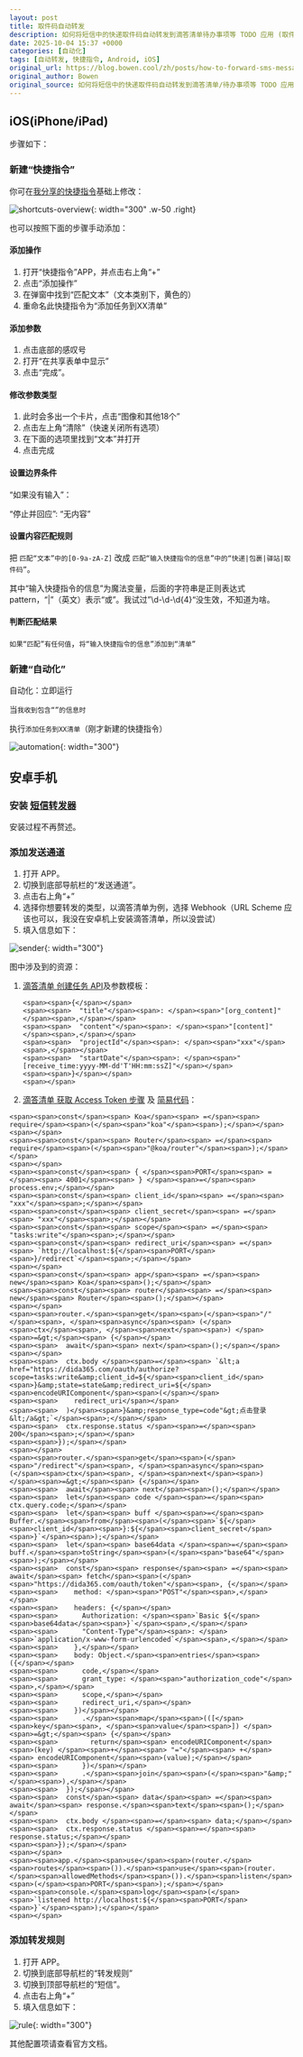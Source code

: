 ```yaml
---
layout: post
title: 取件码自动转发
description: 如何将短信中的快递取件码自动转发到滴答清单待办事项等 TODO 应用 (取件提醒)
date: 2025-10-04 15:37 +0000
categories: [自动化]
tags: [自动转发, 快捷指令, Android, iOS]
original_url: https://blog.bowen.cool/zh/posts/how-to-forward-sms-messages-to-your-todo-list
original_author: Bowen
original_source: 如何将短信中的快递取件码自动转发到滴答清单/待办事项等 TODO 应用（取件提醒）
---
```


## iOS(iPhone/iPad)

步骤如下：

### 新建“快捷指令”

你可在[我分享的快捷指令](https://www.icloud.com/shortcuts/bfadc821175a4a93b3b9dddd836ea30b)基础上修改：

![shortcuts-overview](./shortcut.jpg){: width="300" .w-50 .right}

也可以按照下面的步骤手动添加：

#### 添加操作

1.  打开“快捷指令”APP，并点击右上角“+”
2.  点击“添加操作”
3.  在弹窗中找到“匹配文本”（文本类别下，黄色的）
4.  重命名此快捷指令为“添加任务到XX清单”

#### 添加参数

1.  点击底部的感叹号
2.  打开“在共享表单中显示”
3.  点击“完成”。

#### 修改参数类型

1.  此时会多出一个卡片，点击“图像和其他18个”
2.  点击左上角“清除”（快速关闭所有选项）
3.  在下面的选项里找到“文本”并打开
4.  点击完成

#### 设置边界条件

“如果没有输入”：

“停止并回应”: “无内容”

#### 设置内容匹配规则

把 `匹配“文本”中的[0-9a-zA-Z]` 改成 `匹配“输入快捷指令的信息”中的“快递|包裹|驿站|取件码”`。

其中“输入快捷指令的信息”为魔法变量，后面的字符串是正则表达式 pattern，“|”（英文）表示“或”。我试过”\\d-\\d-\\d{4}“没生效，不知道为啥。

#### 判断匹配结果

`如果“匹配”有任何值`，`将“输入快捷指令的信息”添加到“清单”`

### 新建“自动化”

自动化：立即运行

当`我收到包含“”的信息时`

执行`添加任务到XX清单`（刚才新建的快捷指令）

![automation](./automation.jpg){: width="300"}

## 安卓手机

### 安装 [短信转发器](https://github.com/pppscn/SmsForwarder)

安装过程不再赘述。

### 添加发送通道

1.  打开 APP。
2.  切换到底部导航栏的“发送通道”。
3.  点击右上角“+”
4.  选择你想要转发的类型，以滴答清单为例，选择 Webhook（URL Scheme 应该也可以，我没在安卓机上安装滴答清单，所以没尝试）
5.  填入信息如下：

![sender](./sender.jpg){: width="300"}

图中涉及到的资源：

1.  [滴答清单 创建任务 API](https://developer.dida365.com/api#/openapi?id=create-task)及参数模板：
    
    ```
    <span><span>{</span></span>
    <span><span>  "title"</span><span>: </span><span>"[org_content]"</span><span>,</span></span>
    <span><span>  "content"</span><span>: </span><span>"[content]"</span><span>,</span></span>
    <span><span>  "projectId"</span><span>: </span><span>"xxx"</span><span>,</span></span>
    <span><span>  "startDate"</span><span>: </span><span>"[receive_time:yyyy-MM-dd'T'HH:mm:ssZ]"</span></span>
    <span><span>}</span></span>
    <span></span>
    ```
    
2.  [滴答清单 获取 Access Token 步骤](https://developer.dida365.com/api#/openapi?id=get-access-token) 及 [简易代码](https://gist.github.com/bowencool/7da8630dafe9d07e7e004def2dcb851b)：

```
<span><span>const</span><span> Koa</span><span> =</span><span> require</span><span>(</span><span>"koa"</span><span>);</span></span>
<span></span>
<span><span>const</span><span> Router</span><span> =</span><span> require</span><span>(</span><span>"@koa/router"</span><span>);</span></span>
<span></span>
<span><span>const</span><span> { </span><span>PORT</span><span> =</span><span> 4001</span><span> } </span><span>=</span><span> process.env;</span></span>
<span><span>const</span><span> client_id</span><span> =</span><span> "xxx"</span><span>;</span></span>
<span><span>const</span><span> client_secret</span><span> =</span><span> "xxx"</span><span>;</span></span>
<span><span>const</span><span> scope</span><span> =</span><span> "tasks:write"</span><span>;</span></span>
<span><span>const</span><span> redirect_uri</span><span> =</span><span> `http://localhost:${</span><span>PORT</span><span>}/redirect`</span><span>;</span></span>
<span></span>
<span><span>const</span><span> app</span><span> =</span><span> new</span><span> Koa</span><span>();</span></span>
<span><span>const</span><span> router</span><span> =</span><span> new</span><span> Router</span><span>();</span></span>
<span></span>
<span><span>router.</span><span>get</span><span>(</span><span>"/"</span><span>, </span><span>async</span><span> (</span><span>ctx</span><span>, </span><span>next</span><span>) </span><span>=&gt;</span><span> {</span></span>
<span><span>  await</span><span> next</span><span>();</span></span>
<span></span>
<span><span>  ctx.body </span><span>=</span><span> `&lt;a href="https://dida365.com/oauth/authorize?scope=tasks:write&amp;client_id=${</span><span>client_id</span><span>}&amp;state=state&amp;redirect_uri=${</span><span>encodeURIComponent</span><span>(</span></span>
<span><span>    redirect_uri</span></span>
<span><span>  )</span><span>}&amp;response_type=code"&gt;点击登录&lt;/a&gt;`</span><span>;</span></span>
<span><span>  ctx.response.status </span><span>=</span><span> 200</span><span>;</span></span>
<span><span>});</span></span>
<span></span>
<span><span>router.</span><span>get</span><span>(</span><span>"/redirect"</span><span>, </span><span>async</span><span> (</span><span>ctx</span><span>, </span><span>next</span><span>) </span><span>=&gt;</span><span> {</span></span>
<span><span>  await</span><span> next</span><span>();</span></span>
<span><span>  let</span><span> code </span><span>=</span><span> ctx.query.code;</span></span>
<span><span>  let</span><span> buff </span><span>=</span><span> Buffer.</span><span>from</span><span>(</span><span>`${</span><span>client_id</span><span>}:${</span><span>client_secret</span><span>}`</span><span>);</span></span>
<span><span>  let</span><span> base64data </span><span>=</span><span> buff.</span><span>toString</span><span>(</span><span>"base64"</span><span>);</span></span>
<span><span>  const</span><span> response</span><span> =</span><span> await</span><span> fetch</span><span>(</span><span>"https://dida365.com/oauth/token"</span><span>, {</span></span>
<span><span>    method: </span><span>"POST"</span><span>,</span></span>
<span><span>    headers: {</span></span>
<span><span>      Authorization: </span><span>`Basic ${</span><span>base64data</span><span>}`</span><span>,</span></span>
<span><span>      "Content-Type"</span><span>: </span><span>`application/x-www-form-urlencoded`</span><span>,</span></span>
<span><span>    },</span></span>
<span><span>    body: Object.</span><span>entries</span><span>({</span></span>
<span><span>      code,</span></span>
<span><span>      grant_type: </span><span>"authorization_code"</span><span>,</span></span>
<span><span>      scope,</span></span>
<span><span>      redirect_uri,</span></span>
<span><span>    })</span></span>
<span><span>      .</span><span>map</span><span>(([</span><span>key</span><span>, </span><span>value</span><span>]) </span><span>=&gt;</span><span> {</span></span>
<span><span>        return</span><span> encodeURIComponent</span><span>(key) </span><span>+</span><span> "="</span><span> +</span><span> encodeURIComponent</span><span>(value);</span></span>
<span><span>      })</span></span>
<span><span>      .</span><span>join</span><span>(</span><span>"&amp;"</span><span>),</span></span>
<span><span>  });</span></span>
<span><span>  const</span><span> data</span><span> =</span><span> await</span><span> response.</span><span>text</span><span>();</span></span>
<span><span>  ctx.body </span><span>=</span><span> data;</span></span>
<span><span>  ctx.response.status </span><span>=</span><span> response.status;</span></span>
<span><span>});</span></span>
<span></span>
<span><span>app.</span><span>use</span><span>(router.</span><span>routes</span><span>()).</span><span>use</span><span>(router.</span><span>allowedMethods</span><span>()).</span><span>listen</span><span>(</span><span>PORT</span><span>);</span></span>
<span><span>console.</span><span>log</span><span>(</span><span>`listened http://localhost:${</span><span>PORT</span><span>}`</span><span>);</span></span>
<span></span>
```

### 添加转发规则

1.  打开 APP。
2.  切换到底部导航栏的“转发规则”
3.  切换到顶部导航栏的“短信”。
4.  点击右上角“+”
5.  填入信息如下：

![rule](./rule.webp){: width="300"}

其他配置项请查看官方文档。
